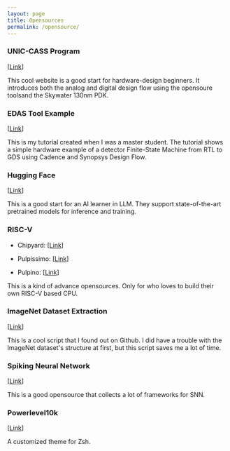 ```yaml
---
layout: page
title: Opensources
permalink: /opensource/
---
```


### UNIC-CASS Program

[[Link](https://unic-cass.github.io)]

This cool website is a good start for hardware-design beginners. It introduces both the analog and digital design flow using the opensoure toolsand the Skywater 130nm PDK.

### EDAS Tool Example

[[Link](https://github.com/EternalSirius/EDAS-Tool-Examples)]

This is my tutorial created when I was a master student. The tutorial shows a simple hardware example of a detector Finite-State Machine from RTL to GDS using Cadence and Synopsys Design Flow.

### Hugging Face

[[Link](https://github.com/huggingface/transformers)]

This is a good start for an AI learner in LLM. They support state-of-the-art pretrained models for inference and training.

### RISC-V

- Chipyard: [[Link](https://github.com/ucb-bar/chipyard)]

- Pulpissimo: [[Link](https://github.com/pulp-platform/pulpissimo)]

- Pulpino: [[Link](https://github.com/pulp-platform/pulpino)]

This is a kind of advance opensources. Only for who loves to build their own RISC-V based CPU. 

### ImageNet Dataset Extraction

[[Link](https://gist.github.com/BIGBALLON/8a71d225eff18d88e469e6ea9b39cef4)]

This is a cool script that I found out on Github. I did have a trouble with the ImageNet dataset's structure at first, but this script saves me a lot of time.

### Spiking Neural Network

[[Link](https://github.com/open-neuromorphic/open-neuromorphic)]

This is a good opensource that collects a lot of frameworks for SNN.

### Powerlevel10k

[[Link](https://github.com/romkatv/powerlevel10k)]

A customized theme for Zsh. 

